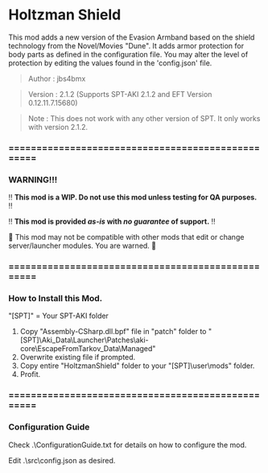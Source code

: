 # Holtzman Shield

This mod adds a new version of the Evasion Armband based on the shield technology from the Novel/Movies "Dune". It adds armor protection for body parts as defined in the configuration file. You may alter the level of protection by editing the values found in the 'config.json' file.

>Author  : jbs4bmx

>Version : 2.1.2 (Supports SPT-AKI 2.1.2 and EFT Version 0.12.11.7.15680)

>Note    : This does not work with any other version of SPT. It only works with version 2.1.2.


### ==================================================


### WARNING!!!
:bangbang: **This mod is a WIP. Do not use this mod unless testing for QA purposes.** :bangbang:

:bangbang: **This mod is provided _as-is_ with _no guarantee_ of support.** :bangbang:

:large_orange_diamond: This mod may not be compatible with other mods that edit or change server/launcher modules. You are warned. :large_orange_diamond:


### ==================================================


### How to Install this Mod.
"[SPT]" = Your SPT-AKI folder

1. Copy "Assembly-CSharp.dll.bpf" file in "patch" folder to "[SPT]\Aki_Data\Launcher\Patches\aki-core\EscapeFromTarkov_Data\Managed\"
2. Overwrite existing file if prompted.
3. Copy entire "HoltzmanShield" folder to your "[SPT]\user\mods\" folder.
4. Profit.


### ==================================================


### Configuration Guide
Check .\ConfigurationGuide.txt for details on how to configure the mod.

Edit .\src\config.json as desired.

